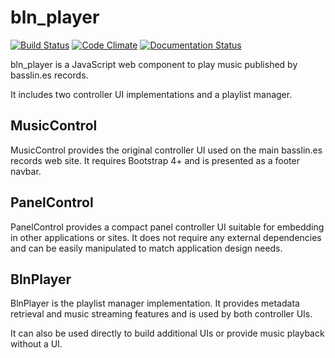 bln_player
==========

[![Build Status](https://ci.quinn.tk/job/bln_player/badge/icon)](https://ci.quinn.tk/job/bln_player/)
[![Code Climate](https://codeclimate.com/github/keeganquinn/bln_player/badges/gpa.svg)](https://codeclimate.com/github/keeganquinn/bln_player)
[![Documentation Status](http://inch-ci.org/github/keeganquinn/bln_player.svg?branch=master)](http://inch-ci.org/github/keeganquinn/bln_player)

bln_player is a JavaScript web component to play music published by
basslin.es records.

It includes two controller UI implementations and a playlist manager.


MusicControl
------------

MusicControl provides the original controller UI used on the main basslin.es
records web site. It requires Bootstrap 4+ and is presented as a footer navbar.


PanelControl
------------

PanelControl provides a compact panel controller UI suitable for embedding in
other applications or sites. It does not require any external dependencies and
can be easily manipulated to match application design needs.


BlnPlayer
---------

BlnPlayer is the playlist manager implementation. It provides metadata
retrieval and music streaming features and is used by both controller UIs.

It can also be used directly to build additional UIs or provide music playback
without a UI.
